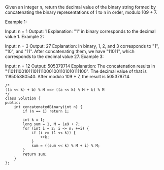 Given an integer n, return the decimal value of the binary string formed by concatenating the binary representations of 1 to n in order, modulo 109 + 7.

 

Example 1:

Input: n = 1
Output: 1
Explanation: "1" in binary corresponds to the decimal value 1. 
Example 2:

Input: n = 3
Output: 27
Explanation: In binary, 1, 2, and 3 corresponds to "1", "10", and "11".
After concatenating them, we have "11011", which corresponds to the decimal value 27.
Example 3:

Input: n = 12
Output: 505379714
Explanation: The concatenation results in "1101110010111011110001001101010111100".
The decimal value of that is 118505380540.
After modulo 109 + 7, the result is 505379714.

```
/*
((a << k) + b) % M ==> ((a << k) % M + b) % M 
*/
class Solution {
public:
    int concatenatedBinary(int n) {
        if (n == 1) return 1;
        
        int k = 1;
        long sum = 1, M = 1e9 + 7;
        for (int i = 2; i <= n; ++i) {
            if (i >= (1 << k)) {
                ++k;
            }
            sum = ((sum << k) % M + i) % M;
        }
        return sum;
    }
};
```
